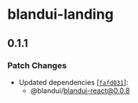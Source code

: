 # blandui-landing

## 0.1.1

### Patch Changes

- Updated dependencies [[`fafd031`](https://github.com/Bland-UI/blandui/commit/fafd0311af66e0509bbb10757259b65d215c0577)]:
  - @blandui/blandui-react@0.0.8
